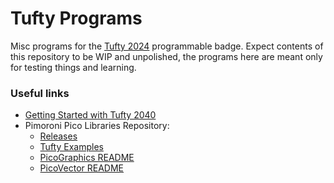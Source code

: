 # Tufty Programs
Misc programs for the [Tufty 2024](https://shop.pimoroni.com/products/tufty-2040) programmable badge. Expect contents of this repository to be WIP and unpolished, the programs here are meant only for testing things and learning.

### Useful links
- [Getting Started with Tufty 2040](https://learn.pimoroni.com/article/getting-started-with-tufty-2040)
- Pimoroni Pico Libraries Repository:
  - [Releases](https://github.com/pimoroni/pimoroni-pico/releases)
  - [Tufty Examples](https://github.com/pimoroni/pimoroni-pico/tree/18d417b32919bd5f5486d5956eb703447970ef85/micropython/examples/tufty2040)
  - [PicoGraphics README](https://github.com/pimoroni/pimoroni-pico/blob/18d417b32919bd5f5486d5956eb703447970ef85/micropython/modules/picographics/README.md)
  - [PicoVector README](https://github.com/pimoroni/pimoroni-pico/blob/18d417b32919bd5f5486d5956eb703447970ef85/micropython/modules/picovector/README.md)
